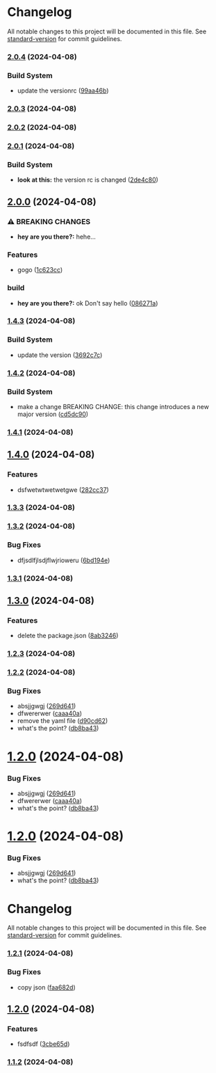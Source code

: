 # Changelog

All notable changes to this project will be documented in this file. See [standard-version](https://github.com/conventional-changelog/standard-version) for commit guidelines.

### [2.0.4](https://github.com/thornbug90/test-release/compare/v2.0.3...v2.0.4) (2024-04-08)


### Build System

* update the versionrc ([99aa46b](https://github.com/thornbug90/test-release/commit/99aa46b473407b7c63d8b2afff350b58d9251218))

### [2.0.3](https://github.com/thornbug90/test-release/compare/v2.0.2...v2.0.3) (2024-04-08)

### [2.0.2](https://github.com/thornbug90/test-release/compare/v2.0.1...v2.0.2) (2024-04-08)

### [2.0.1](https://github.com/thornbug90/test-release/compare/v2.0.0...v2.0.1) (2024-04-08)


### Build System

* **look at this:** the version rc is changed ([2de4c80](https://github.com/thornbug90/test-release/commit/2de4c80f11f8796a8fa84364aa7bba1d371c6db2))

## [2.0.0](https://github.com/thornbug90/test-release/compare/v1.4.3...v2.0.0) (2024-04-08)


### ⚠ BREAKING CHANGES

* **hey are you there?:** hehe...

### Features

* gogo ([1c623cc](https://github.com/thornbug90/test-release/commit/1c623cca1f8a98dd4ba112878bb141ad1bd86c7f))


### build

* **hey are you there?:** ok Don't say hello ([086271a](https://github.com/thornbug90/test-release/commit/086271a8461b4ef5e07576b737b388ed5963a8e6))

### [1.4.3](https://github.com/thornbug90/test-release/compare/v1.4.2...v1.4.3) (2024-04-08)


### Build System

* update the version ([3692c7c](https://github.com/thornbug90/test-release/commit/3692c7cef4feed79a411bdbef4dd3f77487f3538))

### [1.4.2](https://github.com/thornbug90/test-release/compare/v1.4.1...v1.4.2) (2024-04-08)


### Build System

* make a change BREAKING CHANGE: this change introduces a new major version ([cd5dc90](https://github.com/thornbug90/test-release/commit/cd5dc9018c7231848c66ae58555497a2f3831c6e))

### [1.4.1](https://github.com/thornbug90/test-release/compare/v1.4.0...v1.4.1) (2024-04-08)

## [1.4.0](https://github.com/thornbug90/test-release/compare/v1.3.3...v1.4.0) (2024-04-08)


### Features

* dsfwetwtwetwetgwe ([282cc37](https://github.com/thornbug90/test-release/commit/282cc37f8272f326b115b52423264d815746d4bb))

### [1.3.3](https://github.com/thornbug90/test-release/compare/v1.3.2...v1.3.3) (2024-04-08)

### [1.3.2](https://github.com/thornbug90/test-release/compare/v1.3.1...v1.3.2) (2024-04-08)


### Bug Fixes

* dfjsdlfjlsdjflwjrioweru ([6bd194e](https://github.com/thornbug90/test-release/commit/6bd194ed294d035b277ffa4af18ac7f1efbf4102))

### [1.3.1](https://github.com/thornbug90/test-release/compare/v1.3.0...v1.3.1) (2024-04-08)

## [1.3.0](https://github.com/thornbug90/test-release/compare/v1.2.3...v1.3.0) (2024-04-08)


### Features

* delete the package.json ([8ab3246](https://github.com/thornbug90/test-release/commit/8ab32462ed89fced6e85011355973db0d63394af))

### [1.2.3](https://github.com/thornbug90/test-release/compare/v1.2.2...v1.2.3) (2024-04-08)

### [1.2.2](https://github.com/thornbug90/test-release/compare/v1.2.1...v1.2.2) (2024-04-08)


### Bug Fixes

* absjjgwgj ([269d641](https://github.com/thornbug90/test-release/commit/269d641a4153fb633ac2d8db9cc9c8c2ec1a9ef4))
* dfwererwer ([caaa40a](https://github.com/thornbug90/test-release/commit/caaa40abbb9ecc50a6aa277d79de015ac5c2cb6f))
* remove the yaml file ([d90cd62](https://github.com/thornbug90/test-release/commit/d90cd62593d6bef2d6d20571479e35a8bd943f6c))
* what's the point? ([db8ba43](https://github.com/thornbug90/test-release/commit/db8ba437643d542e21c75f9e4c1a16344865c219))

# [1.2.0](https://github.com/thornbug90/test-release/compare/v1.2.1...v1.2.0) (2024-04-08)


### Bug Fixes

* absjjgwgj ([269d641](https://github.com/thornbug90/test-release/commit/269d641a4153fb633ac2d8db9cc9c8c2ec1a9ef4))
* dfwererwer ([caaa40a](https://github.com/thornbug90/test-release/commit/caaa40abbb9ecc50a6aa277d79de015ac5c2cb6f))
* what's the point? ([db8ba43](https://github.com/thornbug90/test-release/commit/db8ba437643d542e21c75f9e4c1a16344865c219))



# [1.2.0](https://github.com/thornbug90/test-release/compare/v1.2.1...v1.2.0) (2024-04-08)


### Bug Fixes

* absjjgwgj ([269d641](https://github.com/thornbug90/test-release/commit/269d641a4153fb633ac2d8db9cc9c8c2ec1a9ef4))
* what's the point? ([db8ba43](https://github.com/thornbug90/test-release/commit/db8ba437643d542e21c75f9e4c1a16344865c219))



# Changelog

All notable changes to this project will be documented in this file. See [standard-version](https://github.com/conventional-changelog/standard-version) for commit guidelines.

### [1.2.1](https://github.com/thornbug90/test-release/compare/v1.2.0...v1.2.1) (2024-04-08)


### Bug Fixes

* copy json ([faa682d](https://github.com/thornbug90/test-release/commit/faa682d913348057a1e0efa2f8a473ec83a952d9))

## [1.2.0](https://github.com/thornbug90/test-release/compare/v1.1.2...v1.2.0) (2024-04-08)


### Features

* fsdfsdf ([3cbe65d](https://github.com/thornbug90/test-release/commit/3cbe65d529ad30e6564f27f22bc89a60e8ad5e2b))

### [1.1.2](https://github.com/thornbug90/test-release/compare/v1.1.1...v1.1.2) (2024-04-08)
